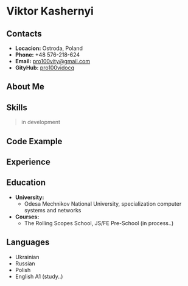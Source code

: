 # Viktor Kashernyi

## Contacts
- **Locacion:** Ostroda, Poland
- **Phone:** +48 576-218-624
- **Email:** <pro100vity@gmail.com>
- **GityHub:** [pro100vidocq](https://github.com/pro100vidocq)
## About Me
 >
## Skills
 > in development
## Code Example
 >
## Experience
 >
## Education
 - **University:** 
    + Odesa Mechnikov National University, specialization computer systems and networks
 - **Courses:**
    + The Rolling Scopes School, JS/FE Pre-School (in process..) 
## Languages
 - Ukrainian
 - Russian
 - Polish
 - English A1 (study..)
